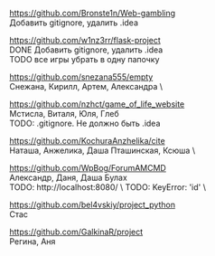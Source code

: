 https://github.com/Bronste1n/Web-gambling \
Добавить gitignore, удалить .idea

https://github.com/w1nz3rr/flask-project \
DONE Добавить gitignore, удалить .idea \
TODO все игры убрать в одну папочку


https://github.com/snezana555/empty \
Снежана, Кирилл, Артем, Александра	\



https://github.com/nzhct/game_of_life_website \
Мстисла, Виталя, Юля, Глеб	 \
TODO: .gitignore. Не должно быть .idea


https://github.com/KochuraAnzhelika/cite \
Наташа, Анжелика, Даша Пташинская, Ксюша	\

https://github.com/WpBog/ForumAMCMD \
Александр, Даня, Даша Булах	\
TODO: http://localhost:8080/ \ 
TODO: KeyError: 'id' \

https://github.com/bel4vskiy/project_python \
Стас	

https://github.com/GalkinaR/project \
Регина, Аня	
